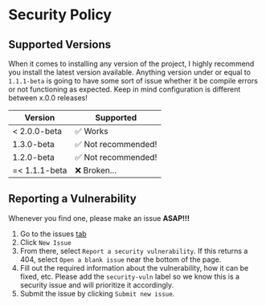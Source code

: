 # Security Policy

## Supported Versions

When it comes to installing any version of the project, I highly recommend you install the latest version available. Anything version under or equal to `1.1.1-beta` is going to have some sort of issue whether it be compile errors or not functioning as expected. Keep in mind configuration is different between x.0.0 releases! 

| Version | Supported          |
| ------- | ------------------ |
| < 2.0.0-beta   | :white_check_mark: Works |
| 1.3.0-beta   | :white_check_mark: Not recommended! |
| 1.2.0-beta   | :white_check_mark: Not recommended!              |
| =< 1.1.1-beta   | :x: Broken...               |

## Reporting a Vulnerability

Whenever you find one, please make an issue **ASAP!!!**

1. Go to the issues [tab](https://github.com/Pwnagotchi-Unofficial/minigotchi/issues)
2. Click `New Issue`
3. From there, select `Report a security vulnerability`. If this returns a 404, select `Open a blank issue` near the bottom of the page.
4. Fill out the required information about the vulnerability, how it can be fixed, etc. Please add the `security-vuln` label so we know this is a security issue and will prioritize it accordingly.
5. Submit the issue by clicking `Submit new issue`.  
